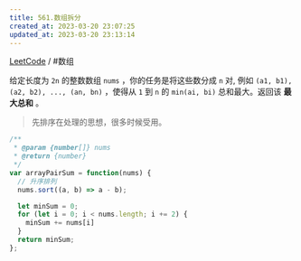```yaml
---
title: 561.数组拆分
created_at: 2023-03-20 23:07:25
updated_at: 2023-03-20 23:13:14
---
```

[LeetCode](https://leetcode.cn/problems/array-partition/) / #数组

给定长度为 `2n` 的整数数组 `nums` ，你的任务是将这些数分成 `n` 对, 例如 `(a1, b1), (a2, b2), ..., (an, bn)` ，使得从 `1` 到 `n` 的 `min(ai, bi)` 总和最大。返回该 **最大总和** 。

> 先排序在处理的思想，很多时候受用。

```js
/**
 * @param {number[]} nums
 * @return {number}
 */
var arrayPairSum = function(nums) {
  // 升序排列
  nums.sort((a, b) => a - b);

  let minSum = 0;
  for (let i = 0; i < nums.length; i += 2) {
    minSum += nums[i]
  }
  return minSum;
};
```
